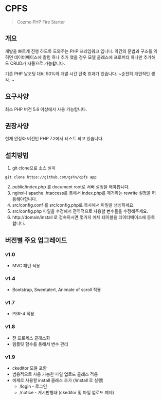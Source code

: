 # CPFS
> Cozmo PHP Fire Starter

## 개요
개발을 빠르게 진행 하도록 도와주는 PHP 프레임워크 입니다.
약간의 문법과 구조를 익히면 데이터베이스에 칼럼 하나 추가 했을 경우 모델 클래스에 프로퍼티 하나만 추가해도 CRUD가 자동으로 가능합니다.

기존 PHP 날코딩 대비 50%의 개발 시간 단축 효과가 있습니다. ~순전히 개인적인 생각..~

## 요구사양
최소 PHP 버전 5.6 이상에서 사용 가능합니다.

## 권장사양
현재 안정화 버전인 PHP 7.2에서 테스트 되고 있습니다.

## 설치방법
1. git clone으로 소스 설치

```
git clone https://github.com/gshn/cpfs app
```

2. public/index.php 를 document root로 서버 설정을 해야합니다.
3. nginx나 apache .htaccess를 통해서 index.php를 제거하는 rewrite 설정을 허용해야합니다.
4. src/config.conf 를 src/config.php로 복사해서 파일을 생성하세요.
5. src/config.php 파일을 수정해서 전역적으로 사용할 변수들을 수정해주세요.
6. http://domain/install 로 접속하시면 몇가지 예제 테이블을 데이터베이스에 등록 합니다.

## 버전별 주요 업그레이드

### v1.0
- MVC 패턴 적용

### v1.4
- Bootstrap, Sweetalert, Animate of scroll 적용

### v1.7
- PSR-4 적용

### v1.8
- 전 프로세스 클래스화
- 템플릿 함수를 통해서 변수 관리

### v1.9
- ckeditor 모듈 포함
- 범용적으로 사용 가능한 파일 업로드 클래스 적용
- 예제로 사용할 install 클래스 추가 (/install 로 실행)
    - /login - 로그인
    - /notice - 게시판형태 (ckeditor 및 파일 업로드 예제)
